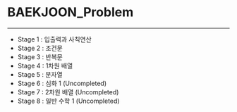 # BAEKJOON_Problem

---

- Stage 1 : 입출력과 사칙연산
- Stage 2 : 조건문
- Stage 3 : 반복문
- Stage 4 :	1차원 배열
- Stage 5 : 문자열
- Stage 6 : 심화 1 (Uncompleted)
- Stage 7 : 2차원 배열 (Uncompleted)
- Stage 8 : 일반 수학 1 (Uncompleted)
